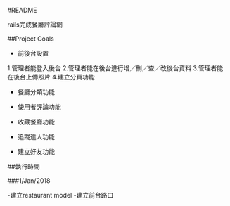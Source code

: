 #README

rails完成餐廳評論網

##Project Goals

* 前後台設置

1.管理者能登入後台
2.管理者能在後台進行增／刪／查／改後台資料
3.管理者能在後台上傳照片
4.建立分頁功能

* 餐廳分類功能

* 使用者評論功能

* 收藏餐廳功能

* 追蹤達人功能

* 建立好友功能

##執行時間

###1/Jan/2018

-建立restaurant model
-建立前台路口
